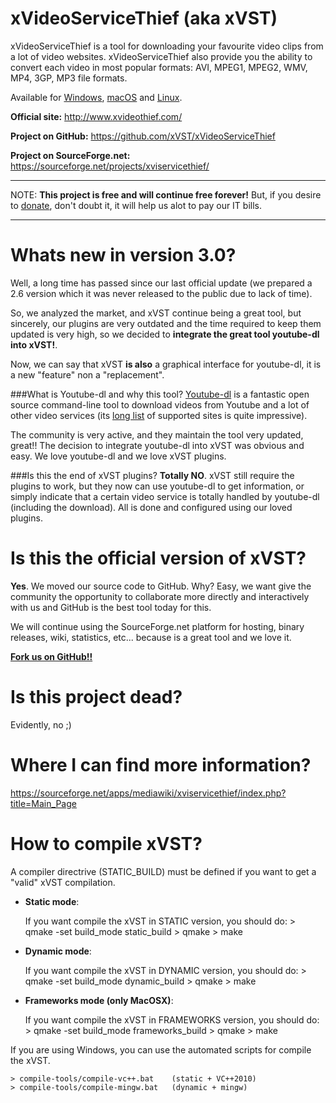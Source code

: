 xVideoServiceThief (aka xVST)
=============================

xVideoServiceThief is a tool for downloading your favourite video clips from a lot of video websites. xVideoServiceThief also provide you the ability to convert each video in most popular formats: AVI, MPEG1, MPEG2, WMV, MP4, 3GP, MP3 file formats.

Available for [Windows](http://www.xvideothief.com/index.php?action=downloads#Windows), [macOS](http://www.xvideothief.com/index.php?action=downloads#MacOSX) and [Linux](http://www.xvideothief.com/index.php?action=downloads#Linux).

**Official site:** http://www.xvideothief.com/

**Project on GitHub:** https://github.com/xVST/xVideoServiceThief

**Project on SourceForge.net:** https://sourceforge.net/projects/xviservicethief/

---

NOTE: **This project is free and will continue free forever!** But, if you desire to [donate](http://www.xvideothief.com/index.php?action=contact), don't doubt it, it will help us alot to pay our IT bills.

---

Whats new in version 3.0?
=========================

Well, a long time has passed since our last official update (we prepared a 2.6 version which it was never released to the public due to lack of time). 

So, we analyzed the market, and xVST continue being a great tool, but sincerely, our plugins are very outdated and the time required to keep them updated is very high, so we decided to **integrate the great tool youtube-dl into xVST!**. 

Now, we can say that xVST **is also** a graphical interface for youtube-dl, it is a new "feature" non a "replacement".

###What is Youtube-dl and why this tool?
[Youtube-dl](https://rg3.github.io/youtube-dl/) is a fantastic open source command-line tool to download videos from Youtube and a lot of other video services (its [long list](https://rg3.github.io/youtube-dl/supportedsites.html) of supported sites is quite impressive).

The community is very active, and they maintain the tool very updated, great!! The decision to integrate youtube-dl into xVST was obvious and easy. We love youtube-dl and we love xVST plugins.

###Is this the end of xVST plugins?
**Totally NO**. xVST still require the plugins to work, but they now can use youtube-dl to get information, or simply indicate that a certain video service is totally handled by youtube-dl (including the download). All is done and configured using our loved plugins.

Is this the official version of xVST?
=====================================

**Yes**. We moved our source code to GitHub. Why? Easy, we want give the community the opportunity to collaborate more directly and interactively with us and GitHub is the best tool today for this.

We will continue using the SourceForge.net platform for hosting, binary releases, wiki, statistics, etc... because is a great tool and we love it.

**[Fork us on GitHub!!](https://github.com/xVST/xVideoServiceThief/fork)**

Is this project dead?
=====================

Evidently, no ;)

Where I can find more information?
==================================

https://sourceforge.net/apps/mediawiki/xviservicethief/index.php?title=Main_Page

How to compile xVST?
==================================

A compiler directrive (STATIC_BUILD) must be defined if you want to get a "valid" xVST compilation.

- **Static mode**:

  If you want compile the xVST in STATIC version, you should do:
		> qmake -set build_mode static_build
		> qmake
		> make


- **Dynamic mode**:

	If you want compile the xVST in DYNAMIC version, you should do:
		> qmake -set build_mode dynamic_build
		> qmake
		> make

- **Frameworks mode (only MacOSX)**:

	If you want compile the xVST in FRAMEWORKS version, you should do:
		> qmake -set build_mode frameworks_build
		> qmake
		> make

If you are using Windows, you can use the automated scripts for compile the xVST.

	> compile-tools/compile-vc++.bat	(static + VC++2010)
	> compile-tools/compile-mingw.bat	(dynamic + mingw)
